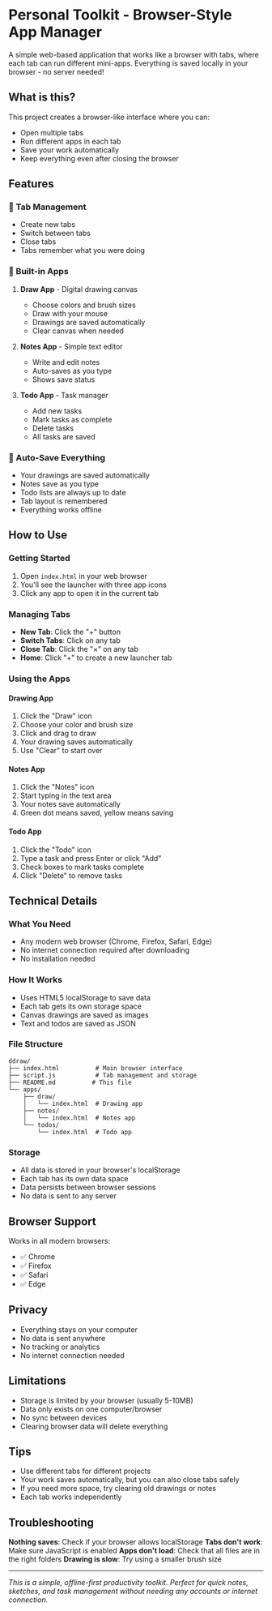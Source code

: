 # Personal Toolkit - Browser-Style App Manager

A simple web-based application that works like a browser with tabs, where each tab can run different mini-apps. Everything is saved locally in your browser - no server needed!

## What is this?

This project creates a browser-like interface where you can:
- Open multiple tabs
- Run different apps in each tab
- Save your work automatically
- Keep everything even after closing the browser

## Features

### 🌟 Tab Management
- Create new tabs
- Switch between tabs
- Close tabs
- Tabs remember what you were doing

### 🎨 Built-in Apps
1. **Draw App** - Digital drawing canvas
   - Choose colors and brush sizes
   - Draw with your mouse
   - Drawings are saved automatically
   - Clear canvas when needed

2. **Notes App** - Simple text editor
   - Write and edit notes
   - Auto-saves as you type
   - Shows save status

3. **Todo App** - Task manager
   - Add new tasks
   - Mark tasks as complete
   - Delete tasks
   - All tasks are saved

### 💾 Auto-Save Everything
- Your drawings are saved automatically
- Notes save as you type
- Todo lists are always up to date
- Tab layout is remembered
- Everything works offline

## How to Use

### Getting Started
1. Open `index.html` in your web browser
2. You'll see the launcher with three app icons
3. Click any app to open it in the current tab

### Managing Tabs
- **New Tab**: Click the "+" button
- **Switch Tabs**: Click on any tab
- **Close Tab**: Click the "×" on any tab
- **Home**: Click "+" to create a new launcher tab

### Using the Apps

#### Drawing App
1. Click the "Draw" icon
2. Choose your color and brush size
3. Click and drag to draw
4. Your drawing saves automatically
5. Use "Clear" to start over

#### Notes App
1. Click the "Notes" icon
2. Start typing in the text area
3. Your notes save automatically
4. Green dot means saved, yellow means saving

#### Todo App
1. Click the "Todo" icon
2. Type a task and press Enter or click "Add"
3. Check boxes to mark tasks complete
4. Click "Delete" to remove tasks

## Technical Details

### What You Need
- Any modern web browser (Chrome, Firefox, Safari, Edge)
- No internet connection required after downloading
- No installation needed

### How It Works
- Uses HTML5 localStorage to save data
- Each tab gets its own storage space
- Canvas drawings are saved as images
- Text and todos are saved as JSON

### File Structure
```
ddraw/
├── index.html          # Main browser interface
├── script.js           # Tab management and storage
├── README.md          # This file
└── apps/
    ├── draw/
    │   └── index.html  # Drawing app
    ├── notes/
    │   └── index.html  # Notes app
    └── todos/
        └── index.html  # Todo app
```

### Storage
- All data is stored in your browser's localStorage
- Each tab has its own data space
- Data persists between browser sessions
- No data is sent to any server

## Browser Support

Works in all modern browsers:
- ✅ Chrome
- ✅ Firefox  
- ✅ Safari
- ✅ Edge

## Privacy

- Everything stays on your computer
- No data is sent anywhere
- No tracking or analytics
- No internet connection needed

## Limitations

- Storage is limited by your browser (usually 5-10MB)
- Data only exists on one computer/browser
- No sync between devices
- Clearing browser data will delete everything

## Tips

- Use different tabs for different projects
- Your work saves automatically, but you can also close tabs safely
- If you need more space, try clearing old drawings or notes
- Each tab works independently

## Troubleshooting

**Nothing saves**: Check if your browser allows localStorage
**Tabs don't work**: Make sure JavaScript is enabled
**Apps don't load**: Check that all files are in the right folders
**Drawing is slow**: Try using a smaller brush size

---

*This is a simple, offline-first productivity toolkit. Perfect for quick notes, sketches, and task management without needing any accounts or internet connection.*
